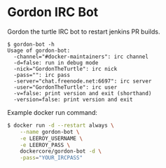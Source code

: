 # Gordon IRC Bot

Gordon the turtle IRC bot to restart jenkins PR builds.

```console
$ gordon-bot -h
Usage of gordon-bot:
  -channel="#docker-maintainers": irc channel
  -d=false: run in debug mode
  -nick="GordonTheTurtle": irc nick
  -pass="": irc pass
  -server="chat.freenode.net:6697": irc server
  -user="GordonTheTurtle": irc user
  -v=false: print version and exit (shorthand)
  -version=false: print version and exit

```

Example docker run command:

```bash
$ docker run -d --restart always \
    --name gordon-bot \
    -e LEEROY_USERNAME \
    -e LEEROY_PASS \
    dockercore/gordon-bot -d \
    -pass="YOUR_IRCPASS" 
```
